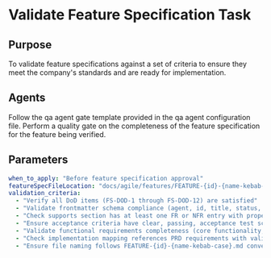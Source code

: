 # Validate Feature Specification Task

## Purpose

To validate feature specifications against a set of criteria to ensure they meet the company's standards and are ready for implementation.

## Agents

Follow the qa agent gate template provided in the qa agent configuration file. Perform a quality gate on the completeness of the feature specification for the feature being verified. 


## Parameters

```yaml 
when_to_apply: "Before feature specification approval"
featureSpecFileLocation: "docs/agile/features/FEATURE-{id}-{name-kebab-case}.md"
validation_criteria:
  - "Verify all DoD items (FS-DOD-1 through FS-DOD-12) are satisfied"
  - "Validate frontmatter schema compliance (agent, id, title, status, priority, epic, created, updated)"
  - "Check supports section has at least one FR or NFR entry with proper traceability"
  - "Ensure acceptance criteria have clear, passing, acceptance test scenarios tagged with the ac id"
  - "Validate functional requirements completeness (core functionality, user interactions, system behaviors, data handling, integration points)"
  - "Check implementation mapping references PRD requirements with valid links/IDs"
  - "Ensure file naming follows FEATURE-{id}-{name-kebab-case}.md convention"
```